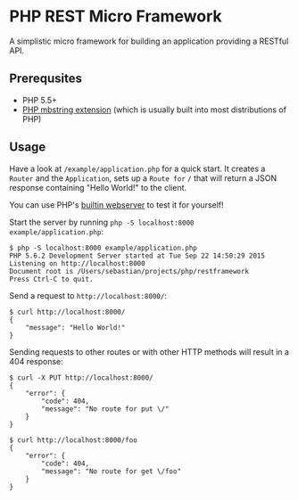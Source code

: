 # PHP REST Micro Framework

A simplistic micro framework for building an application providing a RESTful API.

## Prerequsites

- PHP 5.5+
- [PHP mbstring extension](http://php.net/manual/en/book.mbstring.php) (which is usually built into most distributions of PHP)

## Usage

Have a look at ```/example/application.php``` for a quick start. It creates a  ```Router``` and the ```Application```, sets up a ```Route for``` ```/``` that will return a JSON response containing "Hello World!" to the client.

You can use PHP's [builtin webserver](http://php.net/manual/en/features.commandline.webserver.php) to test it for yourself!

Start the server by running ```php -S localhost:8000 example/application.php```:

```
$ php -S localhost:8000 example/application.php
PHP 5.6.2 Development Server started at Tue Sep 22 14:50:29 2015
Listening on http://localhost:8000
Document root is /Users/sebastian/projects/php/restframework
Press Ctrl-C to quit.
```

Send a request to ```http://localhost:8000/```:

```
$ curl http://localhost:8000/
{
    "message": "Hello World!"
}
```

Sending requests to other routes or with other HTTP methods will result in a 404 response:

```
$ curl -X PUT http://localhost:8000/
{
    "error": {
        "code": 404,
        "message": "No route for put \/"
    }
}

$ curl http://localhost:8000/foo
{
    "error": {
        "code": 404,
        "message": "No route for get \/foo"
    }
}
```
